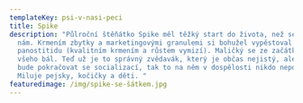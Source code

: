 ```yaml
---
templateKey: psi-v-nasi-peci
title: Spike
description: "Půlroční štěňátko Spike měl těžký start do života, než se dostal k
  nám. Krmením zbytky a marketingovými granulemi si bohužel vypěstoval
  panostitidu (kvalitním krmením a růstem vymizí). Maličký se ze začátku všech a
  všeho bál. Teď už je to správný zvědavák, který je občas nejistý, ale pokud se
  bude pokračovat se socializací, tak to na něm v dospělosti nikdo nepozná.
  Miluje pejsky, kočičky a děti. "
featuredimage: /img/spike-se-šátkem.jpg
---
```

